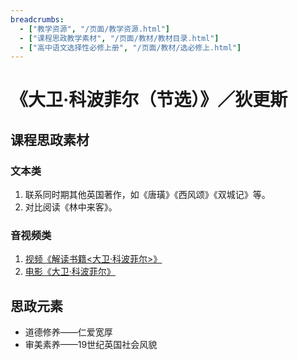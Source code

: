 ```yaml
---
breadcrumbs:
  - ["教学资源", "/页面/教学资源.html"]
  - ["课程思政教学素材", "/页面/教材/教材目录.html"]
  - ["高中语文选择性必修上册", "/页面/教材/选必修上.html"]
---
```


# 《大卫·科波菲尔（节选）》／狄更斯

## 课程思政素材

### 文本类

1. 联系同时期其他英国著作，如《唐璜》《西风颂》《双城记》等。
2. 对比阅读《林中来客》。

### 音视频类

1. [视频《解读书籍<大卫·科波菲尔>》](https://www.bilibili.com/video/BV1kp4y1x7px/?spm_id_from=333.337.search-card.all.click&vd_source=9dd28950c31bfacab6a9020e0908c63f)
2. [电影《大卫·科波菲尔》](https://v.qq.com/x/cover/qzl67hjc31oyqbu/d0016pdfn7g.html)

## 思政元素

- 道德修养——仁爱宽厚
- 审美素养——19世纪英国社会风貌
